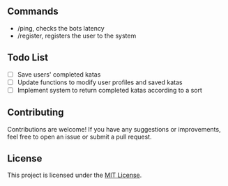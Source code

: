 ## Commands
- /ping, checks the bots latency
- /register, registers the user to the system

## Todo List
- [ ] Save users' completed katas
- [ ] Update functions to modify user profiles and saved katas
- [ ] Implement system to return completed katas according to a sort

## Contributing
Contributions are welcome! If you have any suggestions or improvements, feel free to open an issue or submit a pull request.

## License
This project is licensed under the [MIT License](LICENSE).
